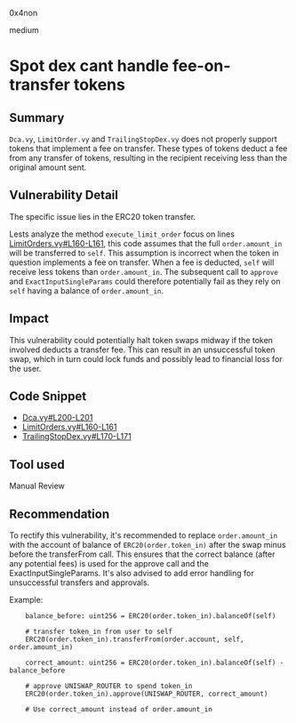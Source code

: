 0x4non

medium

# Spot dex cant handle fee-on-transfer tokens

## Summary

`Dca.vy`, `LimitOrder.vy` and `TrailingStopDex.vy` does not properly support tokens that implement a fee on transfer. These types of tokens deduct a fee from any transfer of tokens, resulting in the recipient receiving less than the original amount sent. 

## Vulnerability Detail

The specific issue lies in the ERC20 token transfer.

Lests analyze the method `execute_limit_order` focus on lines [LimitOrders.vy#L160-L161](https://github.com/sherlock-audit/2023-06-unstoppable/blob/main/unstoppable-dex-audit/contracts/spot-dex/LimitOrders.vy#L160-L161), this code assumes that the full `order.amount_in` will be transferred to `self`. This assumption is incorrect when the token in question implements a fee on transfer. When a fee is deducted, `self` will receive less tokens than `order.amount_in`. The subsequent call to `approve` and `ExactInputSingleParams` could therefore potentially fail as they rely on `self` having a balance of `order.amount_in`.

## Impact

This vulnerability could potentially halt token swaps midway if the token involved deducts a transfer fee. This can result in an unsuccessful token swap, which in turn could lock funds and possibly lead to financial loss for the user. 

## Code Snippet

- [Dca.vy#L200-L201](https://github.com/sherlock-audit/2023-06-unstoppable/blob/main/unstoppable-dex-audit/contracts/spot-dex/Dca.vy#L200-L201)
- [LimitOrders.vy#L160-L161](https://github.com/sherlock-audit/2023-06-unstoppable/blob/main/unstoppable-dex-audit/contracts/spot-dex/LimitOrders.vy#L160-L161)
- [TrailingStopDex.vy#L170-L171](https://github.com/sherlock-audit/2023-06-unstoppable/blob/main/unstoppable-dex-audit/contracts/spot-dex/TrailingStopDex.vy#L170-L171)

## Tool used

Manual Review

## Recommendation

To rectify this vulnerability, it's recommended to replace `order.amount_in` with the account of balance of `ERC20(order.token_in)` after the swap minus before the transferFrom call. This ensures that the correct balance (after any potential fees) is used for the approve call and the ExactInputSingleParams. It's also advised to add error handling for unsuccessful transfers and approvals.

Example:
```vy
    balance_before: uint256 = ERC20(order.token_in).balanceOf(self)
    
    # transfer token_in from user to self
    ERC20(order.token_in).transferFrom(order.account, self, order.amount_in)

    correct_amount: uint256 = ERC20(order.token_in).balanceOf(self) - balance_before

    # approve UNISWAP_ROUTER to spend token_in
    ERC20(order.token_in).approve(UNISWAP_ROUTER, correct_amount)

    # Use correct_amount instead of order.amount_in
```